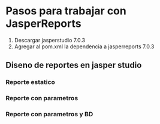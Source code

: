 # Pasos para trabajar con JasperReports
1. Descargar jasperstudio 7.0.3
2. Agregar al pom.xml la dependencia a jasperreports 7.0.3
## Diseno de reportes en jasper studio
### Reporte estatico
### Reporte con parametros
### Reporte con parametros y BD
